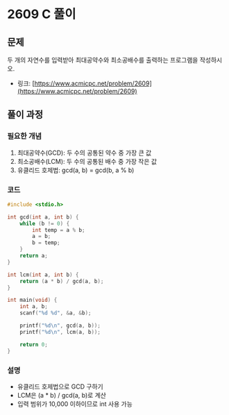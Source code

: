 # 2609 C 풀이

## 문제
두 개의 자연수를 입력받아 최대공약수와 최소공배수를 출력하는 프로그램을 작성하시오.

- 링크: [https://www.acmicpc.net/problem/2609](https://www.acmicpc.net/problem/2609)

## 풀이 과정

### 필요한 개념
1. 최대공약수(GCD): 두 수의 공통된 약수 중 가장 큰 값
2. 최소공배수(LCM): 두 수의 공통된 배수 중 가장 작은 값
3. 유클리드 호제법: gcd(a, b) = gcd(b, a % b)

### 코드

```c
#include <stdio.h>

int gcd(int a, int b) {
    while (b != 0) {
        int temp = a % b;
        a = b;
        b = temp;
    }
    return a;
}

int lcm(int a, int b) {
    return (a * b) / gcd(a, b);
}

int main(void) {
    int a, b;
    scanf("%d %d", &a, &b);

    printf("%d\n", gcd(a, b));
    printf("%d\n", lcm(a, b));

    return 0;
}
```

### 설명
- 유클리드 호제법으로 GCD 구하기
- LCM은 (a * b) / gcd(a, b)로 계산
- 입력 범위가 10,000 이하이므로 int 사용 가능
